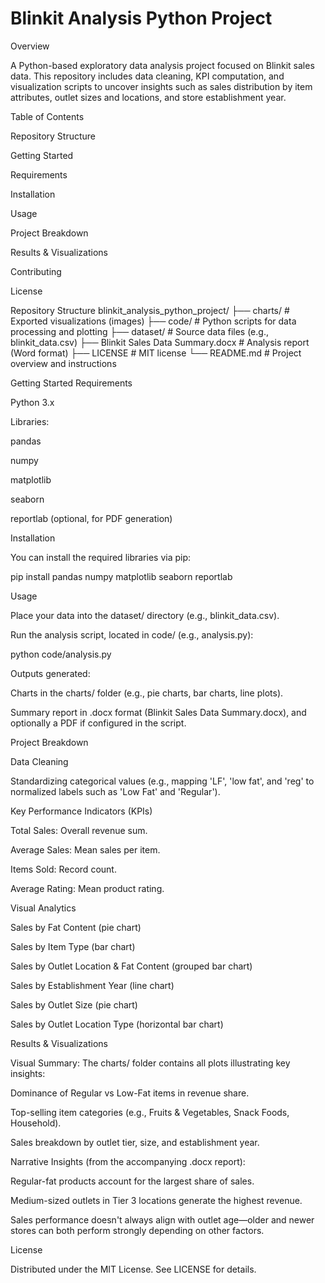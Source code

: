 # Blinkit Analysis Python Project
Overview

A Python-based exploratory data analysis project focused on Blinkit sales data. This repository includes data cleaning, KPI computation, and visualization scripts to uncover insights such as sales distribution by item attributes, outlet sizes and locations, and store establishment year.

Table of Contents

Repository Structure

Getting Started

Requirements

Installation

Usage

Project Breakdown

Results & Visualizations

Contributing

License

Repository Structure
blinkit_analysis_python_project/
├── charts/                     # Exported visualizations (images)
├── code/                       # Python scripts for data processing and plotting
├── dataset/                    # Source data files (e.g., blinkit_data.csv)
├── Blinkit Sales Data Summary.docx  # Analysis report (Word format)
├── LICENSE                     # MIT license
└── README.md                   # Project overview and instructions

Getting Started
Requirements

Python 3.x

Libraries:

pandas

numpy

matplotlib

seaborn

reportlab (optional, for PDF generation)

Installation

You can install the required libraries via pip:

pip install pandas numpy matplotlib seaborn reportlab

Usage

Place your data into the dataset/ directory (e.g., blinkit_data.csv).

Run the analysis script, located in code/ (e.g., analysis.py):

python code/analysis.py


Outputs generated:

Charts in the charts/ folder (e.g., pie charts, bar charts, line plots).

Summary report in .docx format (Blinkit Sales Data Summary.docx), and optionally a PDF if configured in the script.

Project Breakdown

Data Cleaning

Standardizing categorical values (e.g., mapping 'LF', 'low fat', and 'reg' to normalized labels such as 'Low Fat' and 'Regular').

Key Performance Indicators (KPIs)

Total Sales: Overall revenue sum.

Average Sales: Mean sales per item.

Items Sold: Record count.

Average Rating: Mean product rating.

Visual Analytics

Sales by Fat Content (pie chart)

Sales by Item Type (bar chart)

Sales by Outlet Location & Fat Content (grouped bar chart)

Sales by Establishment Year (line chart)

Sales by Outlet Size (pie chart)

Sales by Outlet Location Type (horizontal bar chart)

Results & Visualizations

Visual Summary: The charts/ folder contains all plots illustrating key insights:

Dominance of Regular vs Low-Fat items in revenue share.

Top-selling item categories (e.g., Fruits & Vegetables, Snack Foods, Household).

Sales breakdown by outlet tier, size, and establishment year.

Narrative Insights (from the accompanying .docx report):

Regular-fat products account for the largest share of sales.

Medium-sized outlets in Tier 3 locations generate the highest revenue.

Sales performance doesn't always align with outlet age—older and newer stores can both perform strongly depending on other factors.

License

Distributed under the MIT License. See LICENSE for details.
